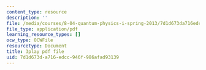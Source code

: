 ```yaml
---
content_type: resource
description: ''
file: /media/courses/8-04-quantum-physics-i-spring-2013/7d1d673da716edcc946f986afad93139_NN2txluv1PY.pdf
file_type: application/pdf
learning_resource_types: []
ocw_type: OCWFile
resourcetype: Document
title: 3play pdf file
uid: 7d1d673d-a716-edcc-946f-986afad93139
---
```

